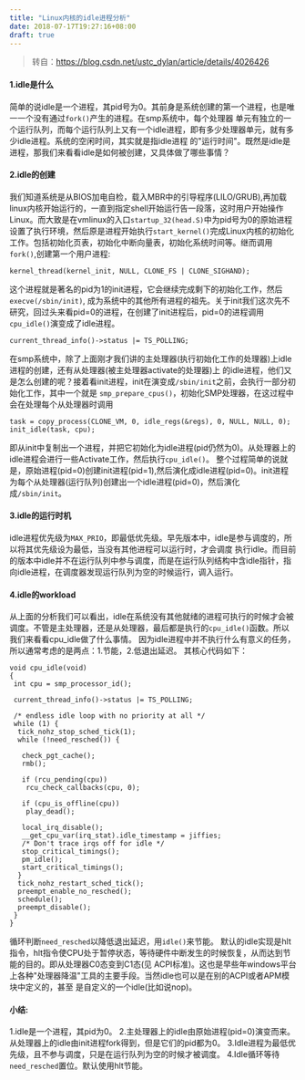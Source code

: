 ```yaml
---
title: "Linux内核的idle进程分析"
date: 2018-07-17T19:27:16+08:00
draft: true
---
```


> 转自：https://blog.csdn.net/ustc_dylan/article/details/4026426



#### 1.idle是什么 

简单的说idle是一个进程，其pid号为0。其前身是系统创建的第一个进程，也是唯一一个没有通过`fork()`产生的进程。在smp系统中，每个处理器 单元有独立的一个运行队列，而每个运行队列上又有一个idle进程，即有多少处理器单元，就有多少idle进程。系统的空闲时间，其实就是指idle进程 的"运行时间"。既然是idle是进程，那我们来看看idle是如何被创建，又具体做了哪些事情？ 

#### 2.idle的创建 

我们知道系统是从BIOS加电自检，载入MBR中的引导程序(LILO/GRUB),再加载linux内核开始运行的，一直到指定shell开始运行告一段落，这时用户开始操作Linux。而大致是在vmlinux的入口`startup_32(head.S)`中为pid号为0的原始进程设置了执行环境，然后原是进程开始执行`start_kernel()`完成Linux内核的初始化工作。包括初始化页表，初始化中断向量表，初始化系统时间等。继而调用` fork()`,创建第一个用户进程: 
```
kernel_thread(kernel_init, NULL, CLONE_FS | CLONE_SIGHAND);
```

这个进程就是著名的pid为1的init进程，它会继续完成剩下的初始化工作，然后`execve(/sbin/init)`, 成为系统中的其他所有进程的祖先。关于init我们这次先不研究，回过头来看pid=0的进程，在创建了init进程后，pid=0的进程调用` cpu_idle()`演变成了idle进程。
```
current_thread_info()->status |= TS_POLLING;
```
在smp系统中，除了上面刚才我们讲的主处理器(执行初始化工作的处理器)上idle进程的创建，还有从处理器(被主处理器activate的处理器)上 的idle进程，他们又是怎么创建的呢？接着看init进程，init在演变成`/sbin/init`之前，会执行一部分初始化工作，其中一个就是 `smp_prepare_cpus()`，初始化SMP处理器，在这过程中会在处理每个从处理器时调用 
```
task = copy_process(CLONE_VM, 0, idle_regs(&regs), 0, NULL, NULL, 0); 
init_idle(task, cpu); 
```
即从init中复制出一个进程，并把它初始化为idle进程(pid仍然为0)。从处理器上的idle进程会进行一些Activate工作，然后执行`cpu_idle()`。 
整个过程简单的说就是，原始进程(pid=0)创建init进程(pid=1),然后演化成idle进程(pid=0)。init进程为每个从处理器(运行队列)创建出一个idle进程(pid=0)，然后演化成`/sbin/init`。 

#### 3.idle的运行时机 

idle进程优先级为`MAX_PRIO`，即最低优先级。早先版本中，idle是参与调度的，所以将其优先级设为最低，当没有其他进程可以运行时，才会调度 执行idle。而目前的版本中idle并不在运行队列中参与调度，而是在运行队列结构中含idle指针，指向idle进程，在调度器发现运行队列为空的时候运行，调入运行。 

#### 4.idle的workload 

从上面的分析我们可以看出，idle在系统没有其他就绪的进程可执行的时候才会被调度。不管是主处理器，还是从处理器，最后都是执行的`cpu_idle()`函数。所以我们来看看cpu_idle做了什么事情。 
因为idle进程中并不执行什么有意义的任务，所以通常考虑的是两点：1.节能，2.低退出延迟。 
其核心代码如下： 

```
void cpu_idle(void)
{
 int cpu = smp_processor_id();

 current_thread_info()->status |= TS_POLLING;

 /* endless idle loop with no priority at all */
 while (1) {
  tick_nohz_stop_sched_tick(1);
  while (!need_resched()) {

   check_pgt_cache();
   rmb();

   if (rcu_pending(cpu))
    rcu_check_callbacks(cpu, 0);

   if (cpu_is_offline(cpu))
    play_dead();

   local_irq_disable();
   __get_cpu_var(irq_stat).idle_timestamp = jiffies;
   /* Don't trace irqs off for idle */
   stop_critical_timings();
   pm_idle();
   start_critical_timings();
  }
  tick_nohz_restart_sched_tick();
  preempt_enable_no_resched();
  schedule();
  preempt_disable();
 }
}
```
循环判断`need_resched`以降低退出延迟，用`idle()`来节能。 
默认的idle实现是hlt指令，hlt指令使CPU处于暂停状态，等待硬件中断发生的时候恢复，从而达到节能的目的。即从处理器C0态变到C1态(见 ACPI标准)。这也是早些年windows平台上各种"处理器降温"工具的主要手段。当然idle也可以是在别的ACPI或者APM模块中定义的，甚至 是自定义的一个idle(比如说nop)。 

#### 小结: 

1.idle是一个进程，其pid为0。 
2.主处理器上的idle由原始进程(pid=0)演变而来。从处理器上的idle由init进程fork得到，但是它们的pid都为0。 
3.Idle进程为最低优先级，且不参与调度，只是在运行队列为空的时候才被调度。 
4.Idle循环等待`need_resched`置位。默认使用hlt节能。